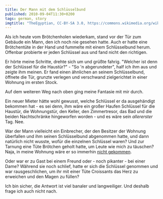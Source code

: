 ```yaml
---
title: Der Mann mit dem Schlüsselbund
published: 2010-09-04T11:30+0200
tags: german, story
imgtitle: "TheEgyptian, CC-BY-SA 3.0, https://commons.wikimedia.org/wiki/File:Leather_key_chain.JPG"
---
```


Als ich heute vom Brötchenholen wiederkam, stand vor der Tür zum Gebäude ein Mann, den ich noch nie gesehen hatte. Auch er hatte eine Brötchentüte in der Hand und fummelte mit einem Schlüsselbund herum. Offenbar probierte er jeden Schlüssel aus und fand nicht den richtigen.

Er hörte meine Schritte, drehte sich um und grüßte fahrig. "Welcher ist denn der Schlüssel für die Haustür?" - "So 'n abgerundeter", half ich ihm aus und zeigte ihm meinen. Er fand einen ähnlichen an seinem Schlüsselbund, öffnete die Tür, grunzte verlegen und verschwand zielgerichtet in einer Wohnung im ersten Stock.

Auf dem weiteren Weg nach oben ging meine Fantasie mit mir durch.

Ein neuer Mieter hätte wohl gewusst, welche Schlüssel er da ausgehändigt bekommen hat - es sei denn, ihm wäre ein großer Haufen Schlüssel für die Haustür, die Wohnungstür, den Keller, den Zimmertresor, das Bad und die beiden Nachtschränke hingeworfen worden - und es wäre sein *allererster* Tag. Nee.

War der Mann vielleicht ein Einbrecher, der den Besitzer der Wohnung überfallen und ihm seinen Schlüsselbund abgenommen hatte, und dann natürlich nicht wusste, wofür die einzelnen Schlüssel waren? Und zur Tarnung eine Tüte Brötchen geholt hatte, um Leute wie mich zu täuschen?
Naja, in meine Wohnung wäre er so immerhin [nicht gekommen](/finger-print-doorbell/).

Oder war er zu Gast bei einem Freund oder - noch pikanter - bei einer Dame? Während sie noch schlief, hatte er sich die Schlüssel genommen und war rausgeschlichen, um ihr mit einer Tüte Croissants das Herz zu erweichen und den Magen zu füllen?

Ich bin sicher, die Antwort ist viel banaler und langweiliger. Und deshalb frage ich auch nicht nach.
